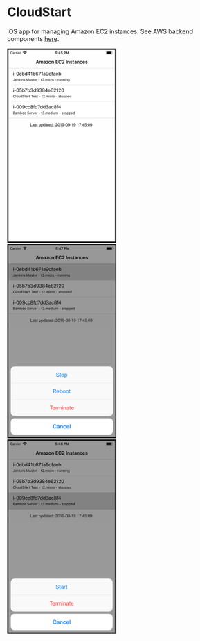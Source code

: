 # CloudStart
iOS app for managing Amazon EC2 instances. See AWS backend components [here](https://github.com/automatictester/cloudstart-backend).

<img src="screenshots/s1.png" height="445" width="250" style="border:1px solid black" alt="">
<img src="screenshots/s2.png" height="445" width="250" style="border:1px solid black" alt="">
<img src="screenshots/s3.png" height="445" width="250" style="border:1px solid black" alt="">
